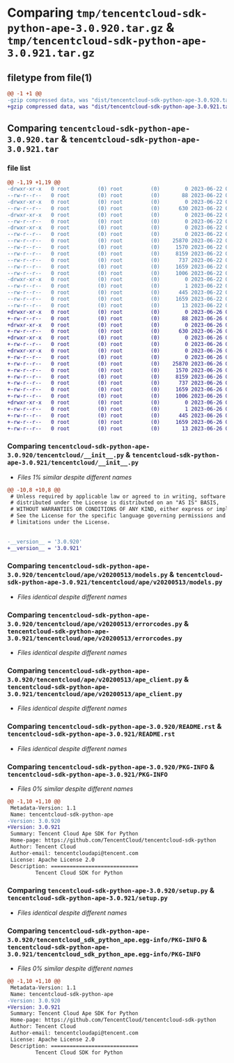 # Comparing `tmp/tencentcloud-sdk-python-ape-3.0.920.tar.gz` & `tmp/tencentcloud-sdk-python-ape-3.0.921.tar.gz`

## filetype from file(1)

```diff
@@ -1 +1 @@
-gzip compressed data, was "dist/tencentcloud-sdk-python-ape-3.0.920.tar", last modified: Thu Jun 22 00:16:07 2023, max compression
+gzip compressed data, was "dist/tencentcloud-sdk-python-ape-3.0.921.tar", last modified: Mon Jun 26 00:16:01 2023, max compression
```

## Comparing `tencentcloud-sdk-python-ape-3.0.920.tar` & `tencentcloud-sdk-python-ape-3.0.921.tar`

### file list

```diff
@@ -1,19 +1,19 @@
-drwxr-xr-x   0 root         (0) root         (0)        0 2023-06-22 00:16:07.000000 tencentcloud-sdk-python-ape-3.0.920/
--rw-r--r--   0 root         (0) root         (0)       88 2023-06-22 00:16:07.000000 tencentcloud-sdk-python-ape-3.0.920/setup.cfg
-drwxr-xr-x   0 root         (0) root         (0)        0 2023-06-22 00:16:07.000000 tencentcloud-sdk-python-ape-3.0.920/tencentcloud/
--rw-r--r--   0 root         (0) root         (0)      630 2023-06-22 00:16:07.000000 tencentcloud-sdk-python-ape-3.0.920/tencentcloud/__init__.py
-drwxr-xr-x   0 root         (0) root         (0)        0 2023-06-22 00:16:07.000000 tencentcloud-sdk-python-ape-3.0.920/tencentcloud/ape/
--rw-r--r--   0 root         (0) root         (0)        0 2023-06-22 00:16:07.000000 tencentcloud-sdk-python-ape-3.0.920/tencentcloud/ape/__init__.py
-drwxr-xr-x   0 root         (0) root         (0)        0 2023-06-22 00:16:07.000000 tencentcloud-sdk-python-ape-3.0.920/tencentcloud/ape/v20200513/
--rw-r--r--   0 root         (0) root         (0)        0 2023-06-22 00:16:07.000000 tencentcloud-sdk-python-ape-3.0.920/tencentcloud/ape/v20200513/__init__.py
--rw-r--r--   0 root         (0) root         (0)    25870 2023-06-22 00:16:07.000000 tencentcloud-sdk-python-ape-3.0.920/tencentcloud/ape/v20200513/models.py
--rw-r--r--   0 root         (0) root         (0)     1570 2023-06-22 00:16:07.000000 tencentcloud-sdk-python-ape-3.0.920/tencentcloud/ape/v20200513/errorcodes.py
--rw-r--r--   0 root         (0) root         (0)     8159 2023-06-22 00:16:07.000000 tencentcloud-sdk-python-ape-3.0.920/tencentcloud/ape/v20200513/ape_client.py
--rw-r--r--   0 root         (0) root         (0)      737 2023-06-22 00:16:07.000000 tencentcloud-sdk-python-ape-3.0.920/README.rst
--rw-r--r--   0 root         (0) root         (0)     1659 2023-06-22 00:16:07.000000 tencentcloud-sdk-python-ape-3.0.920/PKG-INFO
--rw-r--r--   0 root         (0) root         (0)     1006 2023-06-22 00:16:07.000000 tencentcloud-sdk-python-ape-3.0.920/setup.py
-drwxr-xr-x   0 root         (0) root         (0)        0 2023-06-22 00:16:07.000000 tencentcloud-sdk-python-ape-3.0.920/tencentcloud_sdk_python_ape.egg-info/
--rw-r--r--   0 root         (0) root         (0)        1 2023-06-22 00:16:07.000000 tencentcloud-sdk-python-ape-3.0.920/tencentcloud_sdk_python_ape.egg-info/dependency_links.txt
--rw-r--r--   0 root         (0) root         (0)      445 2023-06-22 00:16:07.000000 tencentcloud-sdk-python-ape-3.0.920/tencentcloud_sdk_python_ape.egg-info/SOURCES.txt
--rw-r--r--   0 root         (0) root         (0)     1659 2023-06-22 00:16:07.000000 tencentcloud-sdk-python-ape-3.0.920/tencentcloud_sdk_python_ape.egg-info/PKG-INFO
--rw-r--r--   0 root         (0) root         (0)       13 2023-06-22 00:16:07.000000 tencentcloud-sdk-python-ape-3.0.920/tencentcloud_sdk_python_ape.egg-info/top_level.txt
+drwxr-xr-x   0 root         (0) root         (0)        0 2023-06-26 00:16:01.000000 tencentcloud-sdk-python-ape-3.0.921/
+-rw-r--r--   0 root         (0) root         (0)       88 2023-06-26 00:16:01.000000 tencentcloud-sdk-python-ape-3.0.921/setup.cfg
+drwxr-xr-x   0 root         (0) root         (0)        0 2023-06-26 00:16:01.000000 tencentcloud-sdk-python-ape-3.0.921/tencentcloud/
+-rw-r--r--   0 root         (0) root         (0)      630 2023-06-26 00:16:01.000000 tencentcloud-sdk-python-ape-3.0.921/tencentcloud/__init__.py
+drwxr-xr-x   0 root         (0) root         (0)        0 2023-06-26 00:16:01.000000 tencentcloud-sdk-python-ape-3.0.921/tencentcloud/ape/
+-rw-r--r--   0 root         (0) root         (0)        0 2023-06-26 00:16:01.000000 tencentcloud-sdk-python-ape-3.0.921/tencentcloud/ape/__init__.py
+drwxr-xr-x   0 root         (0) root         (0)        0 2023-06-26 00:16:01.000000 tencentcloud-sdk-python-ape-3.0.921/tencentcloud/ape/v20200513/
+-rw-r--r--   0 root         (0) root         (0)        0 2023-06-26 00:16:01.000000 tencentcloud-sdk-python-ape-3.0.921/tencentcloud/ape/v20200513/__init__.py
+-rw-r--r--   0 root         (0) root         (0)    25870 2023-06-26 00:16:01.000000 tencentcloud-sdk-python-ape-3.0.921/tencentcloud/ape/v20200513/models.py
+-rw-r--r--   0 root         (0) root         (0)     1570 2023-06-26 00:16:01.000000 tencentcloud-sdk-python-ape-3.0.921/tencentcloud/ape/v20200513/errorcodes.py
+-rw-r--r--   0 root         (0) root         (0)     8159 2023-06-26 00:16:01.000000 tencentcloud-sdk-python-ape-3.0.921/tencentcloud/ape/v20200513/ape_client.py
+-rw-r--r--   0 root         (0) root         (0)      737 2023-06-26 00:16:01.000000 tencentcloud-sdk-python-ape-3.0.921/README.rst
+-rw-r--r--   0 root         (0) root         (0)     1659 2023-06-26 00:16:01.000000 tencentcloud-sdk-python-ape-3.0.921/PKG-INFO
+-rw-r--r--   0 root         (0) root         (0)     1006 2023-06-26 00:16:01.000000 tencentcloud-sdk-python-ape-3.0.921/setup.py
+drwxr-xr-x   0 root         (0) root         (0)        0 2023-06-26 00:16:01.000000 tencentcloud-sdk-python-ape-3.0.921/tencentcloud_sdk_python_ape.egg-info/
+-rw-r--r--   0 root         (0) root         (0)        1 2023-06-26 00:16:01.000000 tencentcloud-sdk-python-ape-3.0.921/tencentcloud_sdk_python_ape.egg-info/dependency_links.txt
+-rw-r--r--   0 root         (0) root         (0)      445 2023-06-26 00:16:01.000000 tencentcloud-sdk-python-ape-3.0.921/tencentcloud_sdk_python_ape.egg-info/SOURCES.txt
+-rw-r--r--   0 root         (0) root         (0)     1659 2023-06-26 00:16:01.000000 tencentcloud-sdk-python-ape-3.0.921/tencentcloud_sdk_python_ape.egg-info/PKG-INFO
+-rw-r--r--   0 root         (0) root         (0)       13 2023-06-26 00:16:01.000000 tencentcloud-sdk-python-ape-3.0.921/tencentcloud_sdk_python_ape.egg-info/top_level.txt
```

### Comparing `tencentcloud-sdk-python-ape-3.0.920/tencentcloud/__init__.py` & `tencentcloud-sdk-python-ape-3.0.921/tencentcloud/__init__.py`

 * *Files 1% similar despite different names*

```diff
@@ -10,8 +10,8 @@
 # Unless required by applicable law or agreed to in writing, software
 # distributed under the License is distributed on an "AS IS" BASIS,
 # WITHOUT WARRANTIES OR CONDITIONS OF ANY KIND, either express or implied.
 # See the License for the specific language governing permissions and
 # limitations under the License.
 
 
-__version__ = '3.0.920'
+__version__ = '3.0.921'
```

### Comparing `tencentcloud-sdk-python-ape-3.0.920/tencentcloud/ape/v20200513/models.py` & `tencentcloud-sdk-python-ape-3.0.921/tencentcloud/ape/v20200513/models.py`

 * *Files identical despite different names*

### Comparing `tencentcloud-sdk-python-ape-3.0.920/tencentcloud/ape/v20200513/errorcodes.py` & `tencentcloud-sdk-python-ape-3.0.921/tencentcloud/ape/v20200513/errorcodes.py`

 * *Files identical despite different names*

### Comparing `tencentcloud-sdk-python-ape-3.0.920/tencentcloud/ape/v20200513/ape_client.py` & `tencentcloud-sdk-python-ape-3.0.921/tencentcloud/ape/v20200513/ape_client.py`

 * *Files identical despite different names*

### Comparing `tencentcloud-sdk-python-ape-3.0.920/README.rst` & `tencentcloud-sdk-python-ape-3.0.921/README.rst`

 * *Files identical despite different names*

### Comparing `tencentcloud-sdk-python-ape-3.0.920/PKG-INFO` & `tencentcloud-sdk-python-ape-3.0.921/PKG-INFO`

 * *Files 0% similar despite different names*

```diff
@@ -1,10 +1,10 @@
 Metadata-Version: 1.1
 Name: tencentcloud-sdk-python-ape
-Version: 3.0.920
+Version: 3.0.921
 Summary: Tencent Cloud Ape SDK for Python
 Home-page: https://github.com/TencentCloud/tencentcloud-sdk-python
 Author: Tencent Cloud
 Author-email: tencentcloudapi@tencent.com
 License: Apache License 2.0
 Description: ============================
         Tencent Cloud SDK for Python
```

### Comparing `tencentcloud-sdk-python-ape-3.0.920/setup.py` & `tencentcloud-sdk-python-ape-3.0.921/setup.py`

 * *Files identical despite different names*

### Comparing `tencentcloud-sdk-python-ape-3.0.920/tencentcloud_sdk_python_ape.egg-info/PKG-INFO` & `tencentcloud-sdk-python-ape-3.0.921/tencentcloud_sdk_python_ape.egg-info/PKG-INFO`

 * *Files 0% similar despite different names*

```diff
@@ -1,10 +1,10 @@
 Metadata-Version: 1.1
 Name: tencentcloud-sdk-python-ape
-Version: 3.0.920
+Version: 3.0.921
 Summary: Tencent Cloud Ape SDK for Python
 Home-page: https://github.com/TencentCloud/tencentcloud-sdk-python
 Author: Tencent Cloud
 Author-email: tencentcloudapi@tencent.com
 License: Apache License 2.0
 Description: ============================
         Tencent Cloud SDK for Python
```

